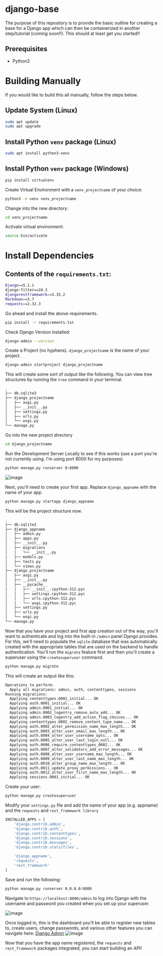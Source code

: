 # django-base
The purpose of this repository is to provide the basic outline for creating a base for a Django app which can then be containerized in another step/tutorial (coming soon!!). This should at least get you started!! 

## Prerequisites
- Python3

# Building Manually
If you would like to build this all manually, follow the steps below.

## Update System (Linux)
```bash
sudo apt update
sudo apt upgrade
```

## Install Python `venv` package (Linux)
```bash
sudo apt install python3-venv
```

## Install Python `venv` package (Windows)
```powershell
pip install virtualenv
```

Create Virtual Environment with a `venv_projectname` of your choice:
```bash
python3 -m venv venv_projectname
```

Change into the new directory:
```bash
cd venv_projectname
```

Activate virtual environment:
```bash
source bin/activate
```

# Install Dependencies
## Contents of the `requirements.txt`:
```sh
Django==5.1.1
django-filter==24.3
djangorestframework==3.15.2
Markdown==3.7
requests==2.32.3
```
Go ahead and install the above requirements.
```bash
pip install -r requirements.txt 
```

Check Django Version installed:
```bash
django-admin --version
```

Create a Project (no hyphens). `django_projectname` is the name of your project.
```bash
django-admin startproject django_projectname
```

This will create some sort of output like the following. You can view tree structures by running the `tree` command in your terminal.
```bash
.
├── db.sqlite3
├── django_projectname
│   ├── asgi.py
│   ├── __init__.py
│   ├── settings.py
│   ├── urls.py
│   └── wsgi.py
└── manage.py
```

Go into the new project directory
```bash
cd django_projectname
```

Run the Development Server Locally to see if this works (use a port you're not currently using. I'm using port 8000 for my purposes)
```bash
python manage.py runserver 0:8000
```
![image](https://github.com/user-attachments/assets/e3dcc00b-8216-4422-add0-ce8e48444c93)


Next, you'll need to create your first app. Replace `django_appname` with the name of your app.
```bash
python manage.py startapp django_appname
```

This will be the project structure now. 
```bash
.
├── db.sqlite3
├── django_appname
│   ├── admin.py
│   ├── apps.py
│   ├── __init__.py
│   ├── migrations
│   │   └── __init__.py
│   ├── models.py
│   ├── tests.py
│   └── views.py
├── django_projectname
│   ├── asgi.py
│   ├── __init__.py
│   ├── __pycache__
│   │   ├── __init__.cpython-312.pyc
│   │   ├── settings.cpython-312.pyc
│   │   ├── urls.cpython-312.pyc
│   │   └── wsgi.cpython-312.pyc
│   ├── settings.py
│   ├── urls.py
│   └── wsgi.py
└── manage.py
```
Now that you have your project and first app creation out of the way, you'll want to authenticate and log into the built-in `/admin` panel Django provides. For this, we'll need to populate the `sqlite` database that was automatically created with the appropriate tables that are used on the backend to handle authentication. You'll run the `migrate` feature first and then you'll create a superuser using the `createsuperuser` command.
```bash
python manage.py migrate
```

This will create an output like this:
```bash
Operations to perform:
  Apply all migrations: admin, auth, contenttypes, sessions
Running migrations:
  Applying contenttypes.0001_initial... OK
  Applying auth.0001_initial... OK
  Applying admin.0001_initial... OK
  Applying admin.0002_logentry_remove_auto_add... OK
  Applying admin.0003_logentry_add_action_flag_choices... OK
  Applying contenttypes.0002_remove_content_type_name... OK
  Applying auth.0002_alter_permission_name_max_length... OK
  Applying auth.0003_alter_user_email_max_length... OK
  Applying auth.0004_alter_user_username_opts... OK
  Applying auth.0005_alter_user_last_login_null... OK
  Applying auth.0006_require_contenttypes_0002... OK
  Applying auth.0007_alter_validators_add_error_messages... OK
  Applying auth.0008_alter_user_username_max_length... OK
  Applying auth.0009_alter_user_last_name_max_length... OK
  Applying auth.0010_alter_group_name_max_length... OK
  Applying auth.0011_update_proxy_permissions... OK
  Applying auth.0012_alter_user_first_name_max_length... OK
  Applying sessions.0001_initial... OK
```

Create your user:
```bash
python manage.py createsuperuser
```

Modify your `settings.py` file and add the name of your app (e.g. appname) and the `requests` and `rest_framework library`
```python
INSTALLED_APPS = [
    'django.contrib.admin',
    'django.contrib.auth',
    'django.contrib.contenttypes',
    'django.contrib.sessions',
    'django.contrib.messages',
    'django.contrib.staticfiles',

    'django_appname',
    'requests',
    'rest_framework'
]
```

Save and run the following:
```bash
python manage.py runserver 0.0.0.0:8000
```

Navigate to `https://localhost:8000/admin` to log into Django with the username and password you created when you set up your superuser.

![image](https://github.com/user-attachments/assets/adb8e280-09a3-4120-830a-e2207c666000)

Once logged in, this is the dashboard you'll be able to register new tables to, create users, change passwords, and various other features you can navigate here: [Django Admin](https://docs.djangoproject.com/en/5.1/ref/contrib/admin/)
![image](https://github.com/user-attachments/assets/452694d6-1137-44c5-bdab-139a08969fa5)

Now that you have the app name registered, the `requests` and `rest_framework` packages integrated, you can start building an API!
